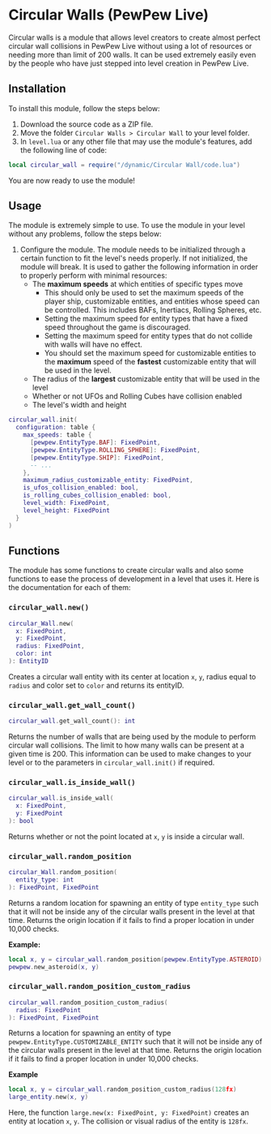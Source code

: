# Circular Walls (PewPew Live)

Circular walls is a module that allows level creators to create almost perfect circular wall collisions in PewPew Live without using a lot of resources or needing more than limit of 200 walls. It can be used extremely easily even by the people who have just stepped into level creation in PewPew Live.

## Installation

To install this module, follow the steps below:

1. Download the source code as a ZIP file.
2. Move the folder `Circular Walls > Circular Wall` to your level folder.
3. In `level.lua` or any other file that may use the module's features, add the following line of code:
```lua
local circular_wall = require("/dynamic/Circular Wall/code.lua")
```

You are now ready to use the module!

## Usage

The module is extremely simple to use. To use the module in your level without any problems, follow the steps below:

1. Configure the module.
The module needs to be initialized through a certain function to fit the level's needs properly. If not initialized, the module will break. It is used to gather the following information in order to properly perform with minimal resources:
    * The **maximum speeds** at which entities of specific types move
        * This should only be used to set the maximum speeds of the player ship, customizable entities, and entities whose speed can be controlled. This includes BAFs, Inertiacs, Rolling Spheres, etc. 
        * Setting the maximum speed for entity types that have a fixed speed throughout the game is discouraged. 
        * Setting the maximum speed for entity types that do not collide with walls will have no effect. 
        * You should set the maximum speed for customizable entities to the **maximum** speed of the **fastest** customizable entity that will be used in the level.
    * The radius of the **largest** customizable entity that will be used in the level
    * Whether or not UFOs and Rolling Cubes have collision enabled
    * The level's width and height
```lua
circular_wall.init(
  configuration: table {
    max_speeds: table {
      [pewpew.EntityType.BAF]: FixedPoint,
      [pewpew.EntityType.ROLLING_SPHERE]: FixedPoint,
      [pewpew.EntityType.SHIP]: FixedPoint,
      -- ...
    },
    maximum_radius_customizable_entity: FixedPoint,
    is_ufos_collision_enabled: bool,
    is_rolling_cubes_collision_enabled: bool,
    level_width: FixedPoint,
    level_height: FixedPoint
  }
)
```

## Functions

The module has some functions to create circular walls and also some functions to ease the process of development in a level that uses it. Here is the documentation for each of them:

### `circular_wall.new()`
```lua
circular_Wall.new(
  x: FixedPoint,
  y: FixedPoint,
  radius: FixedPoint,
  color: int
): EntityID
```

Creates a circular wall entity with its center at location `x`, `y`, radius equal to `radius` and color set to `color` and returns its entityID.

### `circular_wall.get_wall_count()`
```lua
circular_wall.get_wall_count(): int
```
Returns the number of walls that are being used by the module to perform circular wall collisions. The limit to how many walls can be present at a given time is 200. This information can be used to make changes to your level or to the parameters in `circular_wall.init()` if required.

### `circular_wall.is_inside_wall()`
```lua
circular_wall.is_inside_wall(
  x: FixedPoint,
  y: FixedPoint
): bool
```
Returns whether or not the point located at `x`, `y` is inside a circular wall.

### `circular_wall.random_position`
```lua
circular_Wall.random_position(
  entity_type: int
): FixedPoint, FixedPoint
```
Returns a random location for spawning an entity of type `entity_type` such that it will not be inside any of the circular walls present in the level at that time. Returns the origin location if it fails to find a proper location in under 10,000 checks.

**Example:**
```lua
local x, y = circular_wall.random_position(pewpew.EntityType.ASTEROID)
pewpew.new_asteroid(x, y)
```

### `circular_wall.random_position_custom_radius`
```lua
circular_wall.random_position_custom_radius(
  radius: FixedPoint
): FixedPoint, FixedPoint
```
Returns a location for spawning an entity of type `pewpew.EntityType.CUSTOMIZABLE_ENTITY` such that it will not be inside any of the circular walls present in the level at that time. Returns the origin location if it fails to find a proper location in under 10,000 checks.

**Example**
```lua
local x, y = circular_wall.random_position_custom_radius(128fx)
large_entity.new(x, y)
```
Here, the function `large.new(x: FixedPoint, y: FixedPoint)` creates an entity at location `x`, `y`. The collision or visual radius of the entity is `128fx`.